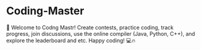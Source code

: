 # Coding-Master
🚀 Welcome to Codng Mastr! Create contests, practice coding, track progress, join discussions, use the online compiler (Java, Python, C++), and explore the leaderboard and etc. Happy coding! 💻🔥
